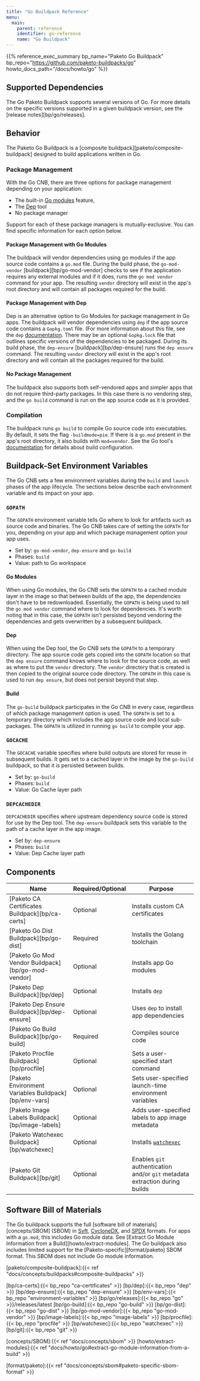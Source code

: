 ```yaml
---
title: "Go Buildpack Reference"
menu:
  main:
    parent: reference
    identifier: go-reference
    name: "Go Buildpack"
---
```


{{% reference_exec_summary bp_name="Paketo Go Buildpack" bp_repo="https://github.com/paketo-buildpacks/go" howto_docs_path="/docs/howto/go" %}}

## Supported Dependencies

The Go Paketo Buildpack supports several versions of Go.
For more details on the specific versions supported in a given buildpack
version, see the [release
notes][bp/go/releases].

## Behavior
The Paketo Go Buildpack is a [composite buildpack][paketo/composite-buildpack] designed to build applications written in Go.

### Package Management

With the Go CNB, there are three options for package management depending on
your application:
* The built-in [Go modules][Golang/modules] feature,
* The [Dep][Golang/dep] tool
* No package manager

Support for each of these package managers is mutually-exclusive. You can find
specific information for each option below.

#### Package Management with Go Modules

The buildpack will vendor dependencies using go modules if the app source
code contains a `go.mod` file. During the build phase, the `go-mod-vendor`
[buildpack][bp/go-mod-vendor] checks to see
if the application requires any external modules and if it does, runs the `go
mod vendor` command for your app. The resulting `vendor` directory will exist
in the app's root directory and will contain all packages required for the build.


#### Package Management with Dep

Dep is an alternative option to Go Modules for package management in Go apps. The buildpack will vendor dependencies using `dep` if the app source code
contains a `Gopkg.toml` file. (For more information about this file, see the `dep`
[documentation][Golang/dep/gopkg.toml]. There may be an optional `Gopkg.lock` file that outlines specific versions of the dependencies to be packaged. During its build
phase, the `dep-ensure`
[buildpack][bp/dep-ensure] runs the `dep
ensure` command. The resulting `vendor` directory will exist in
the app's root directory and will contain all the packages required for the build.

#### No Package Management

The buildpack also supports both self-vendored apps and simpler apps that do not
require third-party packages. In this case there is no vendoring step, and the
`go build` command is run on the app source code as it is provided.

### Compilation
The buildpack runs `go build` to compile Go source code into executables. By
default, it sets the flag `-buildmode=pie`. If there is a `go.mod` present in
the app's root directory, it also builds with `mod=vendor`. See the Go tool's [documentation][Golang/tool-docs] for details about build configuration.

## Buildpack-Set Environment Variables

The Go CNB sets a few environment variables during the `build` and `launch`
phases of the app lifecycle. The sections below describe each environment
variable and its impact on your app.

### `GOPATH`

The `GOPATH` environment variable tells Go where to look for artifacts such as
source code and binaries. The Go CNB takes care of setting the `GOPATH` for
you, depending on your app and which package management option your app uses.

* Set by: `go-mod-vendor`, `dep-ensure` and `go-build`
* Phases: `build`
* Value: path to Go workspace

#### Go Modules

When using Go modules, the Go CNB sets the `GOPATH` to a cached module layer in
the image so that between builds of the app, the dependencies don't have to be
redownloaded. Essentially, the `GOPATH` is being used to tell the `go mod
vendor` command where to look for dependencies. It's worth noting that in this
case, the `GOPATH` isn't persisted beyond vendoring the dependencies and gets
overwritten by a subsequent buildpack.

#### Dep

When using the Dep tool, the Go CNB sets the `GOPATH` to a temporary directory.
The app source code gets copied into the `GOPATH` location so that the `dep
ensure` command knows where to look for the source code, as well as where to
put the `vendor` directory. The `vendor` directory that is created is then
copied to the original source code directory. The `GOPATH` in this case is used
to run `dep ensure`, but does not persist beyond that step.

#### Build

The `go-build` buildpack participates in the Go CNB in every case, regardless
of which package management option is used. The `GOPATH` is set to a temporary
directory which includes the app source code and local sub-packages. The
`GOPATH` is utilized in running `go build` to compile your app.

### `GOCACHE`

The `GOCACHE` variable specifies where build outputs are stored for reuse in
subsequent builds. It gets set to a cached layer in  the image by the
`go-build` buildpack, so that it is persisted between builds.

* Set by: `go-build`
* Phases: `build`
* Value: Go Cache layer path

### `DEPCACHEDIR`

`DEPCACHEDIR` specifies where upstream dependency source code is stored for use
by the Dep tool. The `dep-ensure` buildpack sets this variable to the path of a
cache layer in the app image.

* Set by: `dep-ensure`
* Phases: `build`
* Value: Dep Cache layer path

## Components
| Name                                   | Required/Optional | Purpose                                               |
|----------------------------------------|-------------------|-------------------------------------------------------|
| [Paketo CA Certificates Buildpack][bp/ca-certs]       | Optional          | Installs custom CA certificates                       |
| [Paketo Go Dist Buildpack][bp/go-dist]               | Required          | Installs the Golang toolchain                         |
| [Paketo Go Mod Vendor Buildpack][bp/go-mod-vendor]         | Optional          | Installs app Go modules                               |
| [Paketo Dep Buildpack][bp/dep]                   | Optional          | Installs `dep`                                        |
| [Paketo Dep Ensure Buildpack][bp/dep-ensure]            | Optional          | Uses `dep` to install app dependencies                |
| [Paketo Go Build Buildpack][bp/go-build]              | Required          | Compiles source code                                  |
| [Paketo Procfile Buildpack][bp/procfile]              | Optional          | Sets a user-specified start command                   |
| [Paketo Environment Variables Buildpack][bp/env-vars] | Optional          | Sets user-specified launch-time environment variables |
| [Paketo Image Labels Buildpack][bp/image-labels]          | Optional          | Adds user-specified labels to app image metadata      |
| [Paketo Watchexec Buildpack][bp/watchexec]          | Optional          | Installs [`watchexec`][watchexec]       |
| [Paketo Git Buildpack][bp/git]          | Optional          | Enables `git` authentication and/or `git` metadata extraction during builds       |


##  Software Bill of Materials
The Go buildpack supports the full [software bill of materials][concepts/SBOM]
(SBOM) in [Syft][format/syft], [CycloneDX][format/cyclonedx], and
[SPDX][format/spdx] formats. For apps with a `go.mod`, this includes Go module
data.  See [Extract Go Module Information from a Build][howto/extract-modules]. The Go buildpack also
includes limited support for the [Paketo-specific][format/paketo] SBOM format.
This SBOM does not include Go module information.

<!-- References -->
<!-- spellchecker-disable -->
[Golang/tool-docs]:https://pkg.go.dev/cmd/go
[Golang/modules]:https://github.com/golang/go/wiki/Modules
[Golang/dep]:https://github.com/golang/dep
[Golang/dep/gopkg.toml]:https://golang.github.io/dep/docs/Gopkg.toml.html

[paketo/composite-buildpack]:{{< ref "docs/concepts/buildpacks#composite-buildpacks" >}}

[bp/ca-certs]:{{< bp_repo "ca-certificates" >}}
[bp/dep]:{{< bp_repo "dep" >}}
[bp/dep-ensure]:{{< bp_repo "dep-ensure" >}}
[bp/env-vars]:{{< bp_repo "environment-variables" >}}
[bp/go/releases]:{{< bp_repo "go" >}}/releases/latest
[bp/go-build]:{{< bp_repo "go-build" >}}
[bp/go-dist]:{{< bp_repo "go-dist" >}}
[bp/go-mod-vendor]:{{< bp_repo "go-mod-vendor" >}}
[bp/image-labels]:{{< bp_repo "image-labels" >}}
[bp/procfile]:{{< bp_repo "procfile" >}}
[bp/watchexec]:{{< bp_repo "watchexec" >}}
[bp/git]:{{< bp_repo "git" >}}

[concepts/SBOM]:{{< ref "docs/concepts/sbom" >}}
[howto/extract-modules]:{{< ref "docs/howto/go#extract-go-module-information-from-a-build" >}}

[format/cyclonedx]:https://cyclonedx.org/
[format/spdx]:https://spdx.dev/
[format/syft]:https://github.com/anchore/syft/tree/main/schema/json
[format/paketo]:{{< ref "docs/concepts/sbom#paketo-specific-sbom-format" >}}

[watchexec]:https://github.com/watchexec/watchexec
<!-- spellchecker-enable -->
